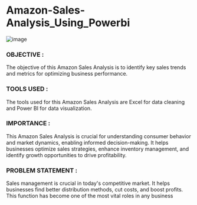 # Amazon-Sales-Analysis_Using_Powerbi
![image](https://github.com/user-attachments/assets/5f7661b2-ba86-4782-81d0-51dc48035750)


### OBJECTIVE : 
The objective of this Amazon Sales Analysis is to identify key sales
trends and metrics for optimizing business performance.
### TOOLS USED : 
The tools used for this Amazon Sales Analysis are Excel for data
cleaning and Power BI for data visualization.
### IMPORTANCE : 
This Amazon Sales Analysis is crucial for understanding consumer
behavior and market dynamics, enabling informed decision-making. It helps businesses
optimize sales strategies, enhance inventory management, and identify growth
opportunities to drive profitability.
### PROBLEM STATEMENT :
Sales management is crucial in today's competitive market. It helps businesses find better distribution methods, cut costs, and boost profits. This function has become one of the most vital roles in any business
